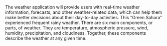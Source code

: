 The weather application will provide users with real-time weather information, forecasts, and other weather-related data, which can help them make better decisions about their day-to-day activities.
This “Green Sahara” experienced frequent rainy weather. There are six main components, or parts, of weather. They are temperature, atmospheric pressure, wind, humidity, precipitation, and cloudiness. Together, these components describe the weather at any given time.
